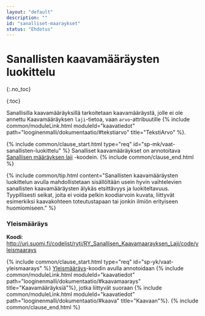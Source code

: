 ```yaml
---
layout: "default"
description: ""
id: "sanalliset-maaraykset"
status: "Ehdotus"
---
```

# Sanallisten kaavamääräysten luokittelu
{:.no_toc}

{:toc}

Sanallisilla kaavamääräyksillä tarkoitetaan kaavamääräystä, jolle ei ole annettu Kaavamääräyksen ```laji```-tietoa, vaan   ```arvo```-attribuutille {% include common/moduleLink.html moduleId="kaavatiedot" path="looginenmalli/dokumentaatio/#tekstiarvo" title="TekstiArvo" %}.

{% include common/clause_start.html type="req" id="sp-mk/vaat-sanallisten-luokittelu" %}
Sanalliset kaavamääräykset on annotoitava [Sanallisen määräyksen laji](<http://uri.suomi.fi/codelist/rytj/RY_Sanallisen_Kaavamaarayksen_Laji/>) -koodein.
{% include common/clause_end.html %}

{% include common/tip.html content="Sanallisten kaavamääräysten luokittelun avulla mahdollistetaan sisällöltään usein hyvin vaihtelevien sanallisten kaavamääräysten älykäs etsittävyys ja luokiteltavuus. Tyypillisesti seikat, joita ei voida pelkin koodiarvoin kuvata, liittyvät esimerkiksi kaavakohteen toteutustapaan tai jonkin ilmiön erityiseen huomiomiseen." %}

### Yleismääräys
**Koodi**: <http://uri.suomi.fi/codelist/rytj/RY_Sanallisen_Kaavamaarayksen_Laji/code/yleismaarays>

{% include common/clause_start.html type="req" id="sp-yk/vaat-yleismaarays" %}
[Yleismääräys](http://uri.suomi.fi/codelist/rytj/RY_Sanallisen_Kaavamaarayksen_Laji/code/yleismaarays)-koodin avulla annotoidaan {% include common/moduleLink.html moduleId="kaavatiedot" path="looginenmalli/dokumentaatio/#kaavamaarays" title="Kaavamääräyksiä"%}, jotka liittyvät suoraan {% include common/moduleLink.html moduleId="kaavatiedot" path="looginenmalli/dokumentaatio/#kaava" title="Kaavaan"%}.
{% include common/clause_end.html %}
